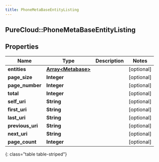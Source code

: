 ```yaml
---
title: PhoneMetaBaseEntityListing
---
```

## PureCloud::PhoneMetaBaseEntityListing

## Properties

|Name | Type | Description | Notes|
|------------ | ------------- | ------------- | -------------|
| **entities** | [**Array&lt;Metabase&gt;**](Metabase.html) |  | [optional] |
| **page_size** | **Integer** |  | [optional] |
| **page_number** | **Integer** |  | [optional] |
| **total** | **Integer** |  | [optional] |
| **self_uri** | **String** |  | [optional] |
| **first_uri** | **String** |  | [optional] |
| **last_uri** | **String** |  | [optional] |
| **previous_uri** | **String** |  | [optional] |
| **next_uri** | **String** |  | [optional] |
| **page_count** | **Integer** |  | [optional] |
{: class="table table-striped"}


